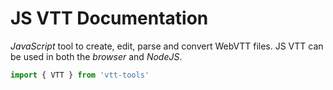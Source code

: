 # JS VTT Documentation

*JavaScript* tool to create, edit, parse and convert WebVTT files. JS VTT can be used in both the *browser* and *NodeJS*.

```js
import { VTT } from 'vtt-tools'
```